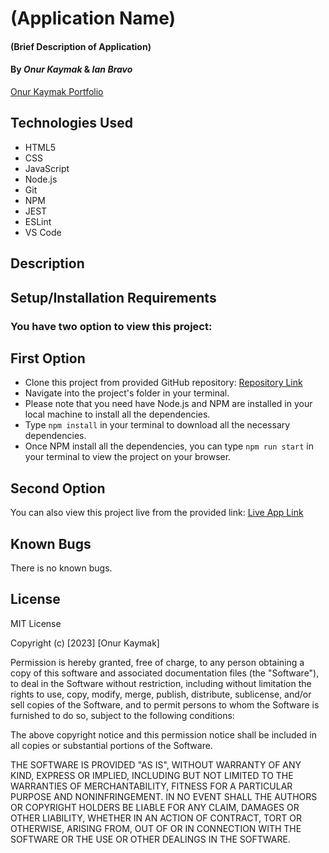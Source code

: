 # (Application Name)

#### (Brief Description of Application)

#### By _**Onur Kaymak**_ & _**Ian Bravo**_

[Onur Kaymak Portfolio](https://onurkaymak.com)

## Technologies Used

- HTML5
- CSS
- JavaScript
- Node.js
- Git
- NPM
- JEST
- ESLint
- VS Code

## Description

## Setup/Installation Requirements

### You have two option to view this project:

## First Option

- Clone this project from provided GitHub repository: [Repository Link](https://github.com/onurkaymak/pizza-parlor)
- Navigate into the project's folder in your terminal.
- Please note that you need have Node.js and NPM are installed in your local machine to install all the dependencies.
- Type `npm install` in your terminal to download all the necessary dependencies.
- Once NPM install all the dependencies, you can type `npm run start` in your terminal to view the project on your browser.

## Second Option

You can also view this project live from the provided link: [Live App Link](https://github.com/onurkaymak)

## Known Bugs

There is no known bugs.

## License

MIT License

Copyright (c) [2023] [Onur Kaymak]

Permission is hereby granted, free of charge, to any person obtaining a copy
of this software and associated documentation files (the "Software"), to deal
in the Software without restriction, including without limitation the rights
to use, copy, modify, merge, publish, distribute, sublicense, and/or sell
copies of the Software, and to permit persons to whom the Software is
furnished to do so, subject to the following conditions:

The above copyright notice and this permission notice shall be included in all
copies or substantial portions of the Software.

THE SOFTWARE IS PROVIDED "AS IS", WITHOUT WARRANTY OF ANY KIND, EXPRESS OR
IMPLIED, INCLUDING BUT NOT LIMITED TO THE WARRANTIES OF MERCHANTABILITY,
FITNESS FOR A PARTICULAR PURPOSE AND NONINFRINGEMENT. IN NO EVENT SHALL THE
AUTHORS OR COPYRIGHT HOLDERS BE LIABLE FOR ANY CLAIM, DAMAGES OR OTHER
LIABILITY, WHETHER IN AN ACTION OF CONTRACT, TORT OR OTHERWISE, ARISING FROM,
OUT OF OR IN CONNECTION WITH THE SOFTWARE OR THE USE OR OTHER DEALINGS IN THE
SOFTWARE.
